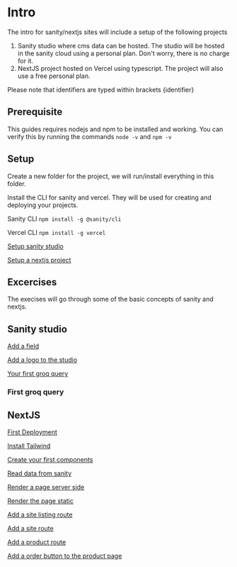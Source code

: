 # Intro

The intro for sanity/nextjs sites will include a setup of the following projects
1. Sanity studio where cms data can be hosted. The studio will be hosted in the sanity cloud using a personal plan. Don't worry, there is no charge for it. 
2. NextJS project hosted on Vercel using typescript. The project will also use a free personal plan. 

Please note that identifiers are typed within brackets {identifier}

## Prerequisite

This guides requires nodejs and npm to be installed and working. You can verify this by running the commands 
`node -v`
and
`npm -v`

## Setup

Create a new folder for the project, we will run/install everything in this folder.

Install the CLI for sanity and vercel. They will be used for creating and deploying your projects. 

Sanity CLI
`npm install -g @sanity/cli`

Vercel CLI 
`npm install -g vercel`

[Setup sanity studio](docs/sanity/setup.md)

[Setup a nextjs project](docs/nextjs/setup.md)

## Excercises

The execises will go through some of the basic concepts of sanity and nextjs. 

## Sanity studio

[Add a field](docs/sanity/add-field.md)

[Add a logo to the studio](docs/sanity/configure-studio.md)

[Your first groq query](docs/sanity/groq.md)
### First groq query

## NextJS

[First Deployment](docs/nextjs/deploy.md)

[Install Tailwind](docs/nextjs/tailwind.md)

[Create your first components](docs/nextjs/first-component.md)

[Read data from sanity](docs/nextjs/read-from-sanity.md)

[Render a page server side](docs/nextjs/render-server-side.md)

[Render the page static](docs/nextjs/render-static.md)

[Add a site listing route](docs/nextjs/first-route.md)

[Add a site route](docs/nextjs/site-route.md)

[Add a product route](docs/nextjs/product-route.md)

[Add a order button to the product page](docs/nextjs/order-button.md)
